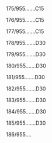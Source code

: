 175/955.......C15 


176/955.......C15 


177/955.......C15 


178/955.......D30 


179/955.......D30 


180/955.......D30 


181/955.......D30 


182/955.......D30 


183/955.......D30 


184/955.......D30 


185/955.......D30 


186/955.... 

